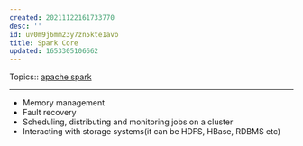 ```yaml
---
created: 20211122161733770
desc: ''
id: uv0m9j6mm23y7zn5kte1avo
title: Spark Core
updated: 1653305106662
---
```

   
Topics::  [apache spark](../topics/apache%20spark.md)   
   
   
---   
   
   
- Memory management   
- Fault recovery   
- Scheduling, distributing and monitoring jobs on a cluster   
- Interacting with storage systems(it can be HDFS, HBase, RDBMS etc)